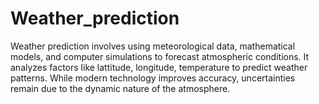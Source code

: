 # Weather_prediction
Weather prediction involves using meteorological data, mathematical models, and computer simulations to forecast atmospheric conditions. It analyzes factors like  lattitude, longitude, temperature to predict weather patterns. While modern technology improves accuracy, uncertainties remain due to the dynamic nature of the atmosphere.
